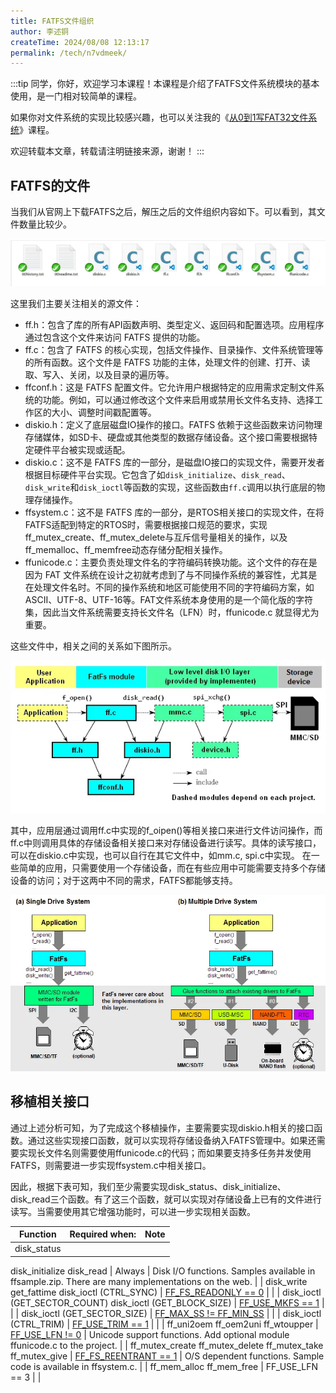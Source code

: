 ```yaml
---
title: FATFS文件组织
author: 李述铜
createTime: 2024/08/08 12:13:17
permalink: /tech/n7vdmeek/
---
```

:::tip
同学，你好，欢迎学习本课程！本课程是介绍了FATFS文件系统模块的基本使用，是一门相对较简单的课程。

如果你对文件系统的实现比较感兴趣，也可以关注我的《[从0到1写FAT32文件系统](https://wuptg.xetlk.com/s/VeHie)》课程。

欢迎转载本文章，转载请注明链接来源，谢谢！
:::

## FATFS的文件
当我们从官网上下载FATFS之后，解压之后的文件组织内容如下。可以看到，其文件数量比较少。

![alt text](../../../../../.vuepress/public/image/docs/notes/tech/fatfs/port/c1/files/image.png)

这里我们主要关注相关的源文件：

- ff.h：包含了库的所有API函数声明、类型定义、返回码和配置选项。应用程序通过包含这个文件来访问 FATFS 提供的功能。
- ff.c：包含了 FATFS 的核心实现，包括文件操作、目录操作、文件系统管理等的所有函数。这个文件是 FATFS 功能的主体，处理文件的创建、打开、读取、写入、关闭，以及目录的遍历等。
- ffconf.h：这是 FATFS 配置文件。它允许用户根据特定的应用需求定制文件系统的功能。例如，可以通过修改这个文件来启用或禁用长文件名支持、选择工作区的大小、调整时间戳配置等。
- diskio.h：定义了底层磁盘IO操作的接口。FATFS 依赖于这些函数来访问物理存储媒体，如SD卡、硬盘或其他类型的数据存储设备。这个接口需要根据特定硬件平台被实现或适配。
- diskio.c：这不是 FATFS 库的一部分，是磁盘IO接口的实现文件，需要开发者根据目标硬件平台实现。它包含了如`disk_initialize`、`disk_read`、`disk_write`和`disk_ioctl`等函数的实现，这些函数由`ff.c`调用以执行底层的物理存储操作。
- ffsystem.c：这不是 FATFS 库的一部分，是RTOS相关接口的实现文件，在将FATFS适配到特定的RTOS时，需要根据接口规范的要求，实现ff_mutex_create、ff_mutex_delete与互斥信号量相关的操作，以及ff_memalloc、ff_memfree动态存储分配相关操作。
- ffunicode.c：主要负责处理文件名的字符编码转换功能。这个文件的存在是因为 FAT 文件系统在设计之初就考虑到了与不同操作系统的兼容性，尤其是在处理文件名时。不同的操作系统和地区可能使用不同的字符编码方案，如ASCII、UTF-8、UTF-16等。FAT文件系统本身使用的是一个简化版的字符集，因此当文件系统需要支持长文件名（LFN）时，ffunicode.c 就显得尤为重要。

这些文件中，相关之间的关系如下图所示。

![alt text](../../../../../.vuepress/public/image/docs/notes/tech/fatfs/port/c1/files/image-1.png)

其中，应用层通过调用ff.c中实现的f_oipen()等相关接口来进行文件访问操作，而ff.c中则调用具体的存储设备相关接口来对存储设备进行读写。具体的读写接口，可以在diskio.c中实现，也可以自行在其它文件中，如mm.c, spi.c中实现。
在一些简单的应用，只需要使用一个存储设备，而在有些应用中可能需要支持多个存储设备的访问；对于这两中不同的需求，FATFS都能够支持。

![alt text](../../../../../.vuepress/public/image/docs/notes/tech/fatfs/port/c1/files/image-2.png)

## 移植相关接口
通过上述分析可知，为了完成这个移植操作，主要需要实现diskio.h相关的接口函数。通过这些实现接口函数，就可以实现将存储设备纳入FATFS管理中。如果还需要实现长文件名则需要使用ffunicode.c的代码；而如果要支持多任务并发使用FATFS，则需要进一步实现ffsystem.c中相关接口。

因此，根据下表可知，我们至少需要实现disk_status、disk_initialize、disk_read三个函数。有了这三个函数，就可以实现对存储设备上已有的文件进行读写。当需要使用其它增强功能时，可以进一步实现相关函数。

| Function | Required when: | Note |
| --- | --- | --- |
| disk_status
disk_initialize
disk_read | Always | Disk I/O functions.
Samples available in ffsample.zip.
There are many implementations on the web. |
| disk_write
get_fattime
disk_ioctl (CTRL_SYNC) | [FF_FS_READONLY == 0](http://elm-chan.org/fsw/ff/doc/config.html#fs_readonly) |  |
| disk_ioctl (GET_SECTOR_COUNT)
disk_ioctl (GET_BLOCK_SIZE) | [FF_USE_MKFS == 1](http://elm-chan.org/fsw/ff/doc/config.html#use_mkfs) |  |
| disk_ioctl (GET_SECTOR_SIZE) | [FF_MAX_SS != FF_MIN_SS](http://elm-chan.org/fsw/ff/doc/config.html#max_ss) |  |
| disk_ioctl (CTRL_TRIM) | [FF_USE_TRIM == 1](http://elm-chan.org/fsw/ff/doc/config.html#use_trim) |  |
| ff_uni2oem
ff_oem2uni
ff_wtoupper | [FF_USE_LFN != 0](http://elm-chan.org/fsw/ff/doc/config.html#use_lfn) | Unicode support functions.
Add optional module ffunicode.c to the project. |
| ff_mutex_create
ff_mutex_delete
ff_mutex_take
ff_mutex_give | [FF_FS_REENTRANT == 1](http://elm-chan.org/fsw/ff/doc/config.html#fs_reentrant) | O/S dependent functions.
Sample code is available in ffsystem.c. |
| ff_mem_alloc
ff_mem_free | FF_USE_LFN == 3 |  |


